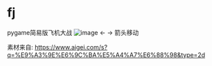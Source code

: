 # fj
pygame简易版飞机大战
![image](https://user-images.githubusercontent.com/94524168/226816597-0cef0c0e-ac4f-4219-bcd4-ffd6138a8194.png)
<-
->
箭头移动



素材来自:
https://www.aigei.com/s?q=%E9%A3%9E%E6%9C%BA%E5%A4%A7%E6%88%98&type=2d
